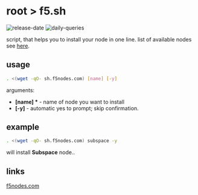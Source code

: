 # root > f5.sh

![release-date](https://badgen.net/badge/release-date/Jun%2022,%202022/red?icon=bitcoin-lightning)
![daily-queries](https://badgen.net/badge/daily-queries/699+/red?icon=github)

script, that helps you to install your node in one line.
list of available nodes see [here](https://github.com/f5nodes).

## usage

```sh
. <(wget -qO- sh.f5nodes.com) [name] [-y]
```

arguments:

- **[name] \*** - name of node you want to install
- **[-y]** - automatic yes to prompt; skip confirmation.

## example

```sh
. <(wget -qO- sh.f5nodes.com) subspace -y
```

will install **Subspace** node..

## links

[f5nodes.com](https://f5nodes.com)
